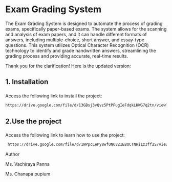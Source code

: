 # Exam Grading System
The Exam Grading System is designed to automate the process of grading exams, specifically paper-based exams. The system allows for the scanning and analysis of exam papers, and it can handle different formats of answers, including multiple-choice, short answer, and essay-type questions. This system utilizes Optical Character Recognition (OCR) technology to identify and grade handwritten answers, streamlining the grading process and providing accurate, real-time results.




Thank you for the clarification! Here is the updated version:


## 1. Installation 

### 
Access the following link to install the project: 
```bash
https://drive.google.com/file/d/13GBsj3vQvz5PtPFugIeFdqkLKWG7q2tn/view?usp=sharing
```

## 2.Use the project

### 
Access the following link to learn how to use the project:
```bash
 https://drive.google.com/file/d/1WPpcLePy8wfUN6v21EBOCTNHi1z3ff2S/view?usp=sharing
```


Author


Ms. Vachiraya Panna 

Ms. Chanapa pupium
